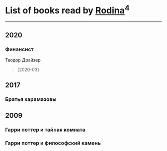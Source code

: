 # List of books read by [Rodina](https://plus.google.com/u/0/116257964632073652332/)<sup>4</sup>
---

## 2020

### Финансист
Теодор Драйзер
> [2020-03] 



## 2017

### Братья карамазовы



## 2009

### Гарри поттер и тайная комната


### Гарри поттер и философский камень



